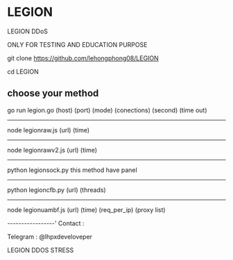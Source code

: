 # LEGION

LEGION DDoS

ONLY FOR TESTING AND EDUCATION PURPOSE

git clone https://github.com/lehongphong08/LEGION

cd LEGION

choose your method 
------------

go run legion.go (host) (port) (mode) (conections) (second) (time out)  

-------------

node legionraw.js (url) (time)

--------------

node legionrawv2.js (url) (time)

---------------

python legionsock.py  this method have panel

----------------

python legioncfb.py (url) (threads)

-----------------

node legionuambf.js (url) (time) (req_per_ip) (proxy list)


-----------------'
Contact : 

Telegram : @lhpxdeveloveper

LEGION DDOS STRESS
